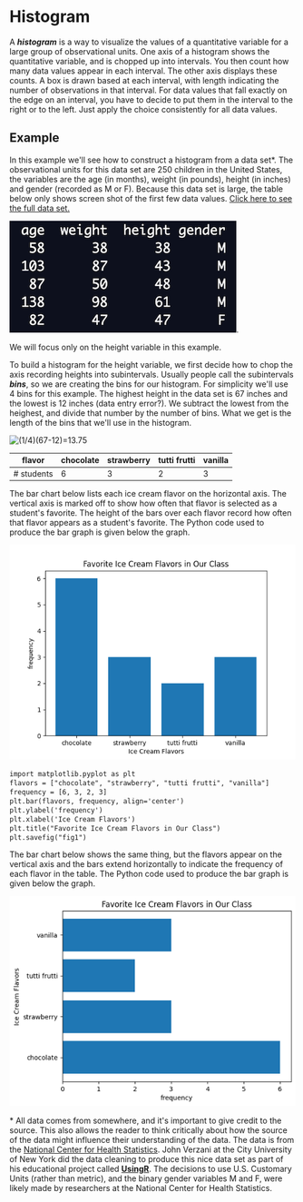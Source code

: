 # Histogram

A ***histogram*** is a way to visualize the values of a quantitative variable for a large group of observational units.  One axis of a histogram shows the quantitative variable, and is chopped up into intervals.  You then count how many data values appear in each interval.  The other axis displays these counts.  A box is drawn based at each interval, with length indicating the number of observations in that interval.  For data values that fall exactly on the edge on an interval, you have to decide to put them in the interval to the right or to the left.  Just apply the choice consistently for all data values.

## Example
In this example we'll see how to construct a histogram from a data set*.  The observational units for this data set are 250 children in the United States, the variables are the age (in months), weight (in pounds), height (in inches) and gender (recorded as M or F). Because this data set is large, the table below only shows screen shot of the first few data values.  [Click here to see the full data set.](../data/kid-weights-UsingR.csv)

![kid data snapshot](../image/kid-heights-bit.png).

 We will focus only on the height variable in this example. 
 
 To build a histogram for the height variable, we first decide how to chop the axis recording heights into subintervals.  Usually people call the subintervals ***bins***, so we are creating the bins for our histogram.  For simplicity we'll use 4 bins for this example.  The highest height in the data set is 67 inches and the lowest is 12 inches (data entry error?).  We subtract the lowest from the heighest, and divide that number by the number of bins.  What we get is the length of the bins that we'll use in the histogram.
 
![(1/4)(67-12)=13.75](https://latex.codecogs.com/svg.latex?\tfrac{1}{4}(67-12)=13.75)





| flavor  | chocolate       | strawberry  | tutti frutti       | vanilla |
|----------|--------------|----------|--------------|--------------|
| # students   | 6      | 3    | 2   | 3 |


The bar chart below lists each ice cream flavor on the horizontal axis. The vertical axis is marked off to show how often that flavor is selected as a student's favorite. The height of the bars over each flavor record how often that flavor appears as a student's favorite. The Python code used to produce the bar graph is given below the graph.

<!-- (Comment) Code for graph below is in level_1/code/bar_vert.py -->
![Ice Cream Flavors Bar Chart - Vertical Bars](../image/icecream.png)

```
import matplotlib.pyplot as plt
flavors = ["chocolate", "strawberry", "tutti frutti", "vanilla"]
frequency = [6, 3, 2, 3] 
plt.bar(flavors, frequency, align='center')
plt.ylabel('frequency')
plt.xlabel('Ice Cream Flavors')
plt.title("Favorite Ice Cream Flavors in Our Class")
plt.savefig("fig1")
```

The bar chart below shows the same thing, but the flavors appear on the vertical axis and the bars extend horizontally to indicate the frequency of each flavor in the table. The Python code used to produce the bar graph is given below the graph.

<!-- (Comment) Code for graph below is in level_1/code/bar-horiz.py -->
![Ice Cream Flavors Bar Chart - Horizontal Bars](../image/icecreamh.png)

\* All data comes from somewhere, and it's important to give credit to the source. This also allows the reader to think critically about how the source of the data might influence their understanding of the data. The data is from the [National Center for Health Statistics](https://www.cdc.gov/nchs/nhanes/index.htm?CDC_AA_refVal=https%3A%2F%2Fwww.cdc.gov%2Fnchs%2Fnhanes.htm). John Verzani at the City University of New York did the data cleaning to produce this nice data set as part of his educational project called [**UsingR**](https://www.math.csi.cuny.edu/Statistics/R/simpleR/). The decisions to use U.S. Customary Units (rather than metric), and the binary gender variables M and F, were likely made by researchers at the National Center for Health Statistics. 
